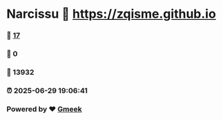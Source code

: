 # Narcissu :link: https://zqisme.github.io 
### :page_facing_up: [17](https://zqisme.github.io/tag.html) 
### :speech_balloon: 0 
### :hibiscus: 13932 
### :alarm_clock: 2025-06-29 19:06:41 
### Powered by :heart: [Gmeek](https://github.com/Meekdai/Gmeek)
